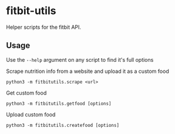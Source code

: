 # fitbit-utils

Helper scripts for the fitbit API.

## Usage

Use the `--help` argument on any script to find it's full options

Scrape nutrition info from a website and upload it as a custom food

`python3 -m fitbitutils.scrape <url>`

Get custom food

`python3 -m fitbitutils.getfood [options]`

Upload custom food

`python3 -m fitbitutils.createfood [options]`